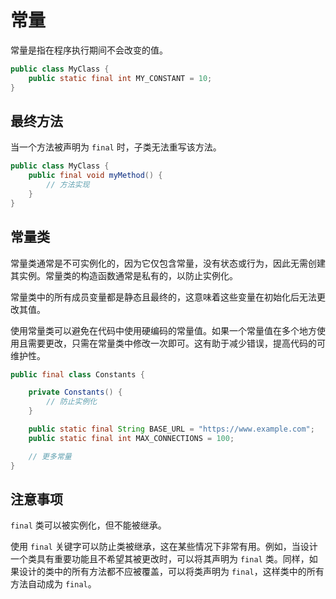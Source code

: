 # 常量

常量是指在程序执行期间不会改变的值。

```java
public class MyClass {
    public static final int MY_CONSTANT = 10;
}
```

## 最终方法

当一个方法被声明为 `final` 时，子类无法重写该方法。

```java
public class MyClass {
    public final void myMethod() {
        // 方法实现
    }
}
```

## 常量类

常量类通常是不可实例化的，因为它仅包含常量，没有状态或行为，因此无需创建其实例。常量类的构造函数通常是私有的，以防止实例化。

常量类中的所有成员变量都是静态且最终的，这意味着这些变量在初始化后无法更改其值。

使用常量类可以避免在代码中使用硬编码的常量值。如果一个常量值在多个地方使用且需要更改，只需在常量类中修改一次即可。这有助于减少错误，提高代码的可维护性。

```java
public final class Constants {

    private Constants() {
        // 防止实例化
    }

    public static final String BASE_URL = "https://www.example.com";
    public static final int MAX_CONNECTIONS = 100;

    // 更多常量
}
```

## 注意事项

`final` 类可以被实例化，但不能被继承。

使用 `final` 关键字可以防止类被继承，这在某些情况下非常有用。例如，当设计一个类具有重要功能且不希望其被更改时，可以将其声明为 `final` 类。同样，如果设计的类中的所有方法都不应被覆盖，可以将类声明为 `final`，这样类中的所有方法自动成为 `final`。
